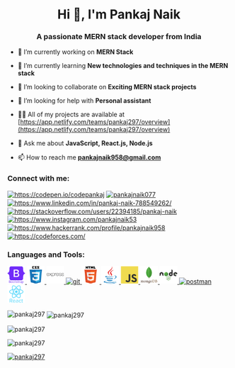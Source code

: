<h1 align="center">Hi 👋, I'm Pankaj Naik</h1>
<h3 align="center">A passionate MERN stack developer from India</h3>


- 🔭 I’m currently working on **MERN Stack**

- 🌱 I’m currently learning **New technologies and techniques in the MERN stack**

- 👯 I’m looking to collaborate on **Exciting MERN stack projects**

- 🤝 I’m looking for help with **Personal assistant**

- 👨‍💻 All of my projects are available at [https://app.netlify.com/teams/pankaj297/overview](https://app.netlify.com/teams/pankaj297/overview)

- 💬 Ask me about **JavaScript, React.js, Node.js**

- 📫 How to reach me **pankajnaik958@gmail.com**

<h3 align="left">Connect with me:</h3>
<p align="left">
<a href="https://codepen.io/https://codepen.io/codepankaj" target="blank"><img align="center" src="https://raw.githubusercontent.com/rahuldkjain/github-profile-readme-generator/master/src/images/icons/Social/codepen.svg" alt="https://codepen.io/codepankaj" height="30" width="40" /></a>
<a href="https://twitter.com/pankajnaik077" target="blank"><img align="center" src="https://raw.githubusercontent.com/rahuldkjain/github-profile-readme-generator/master/src/images/icons/Social/twitter.svg" alt="pankajnaik077" height="30" width="40" /></a>
<a href="https://linkedin.com/in/https://www.linkedin.com/in/pankaj-naik-788549262/" target="blank"><img align="center" src="https://raw.githubusercontent.com/rahuldkjain/github-profile-readme-generator/master/src/images/icons/Social/linked-in-alt.svg" alt="https://www.linkedin.com/in/pankaj-naik-788549262/" height="30" width="40" /></a>
<a href="https://stackoverflow.com/users/https://stackoverflow.com/users/22394185/pankaj-naik" target="blank"><img align="center" src="https://raw.githubusercontent.com/rahuldkjain/github-profile-readme-generator/master/src/images/icons/Social/stack-overflow.svg" alt="https://stackoverflow.com/users/22394185/pankaj-naik" height="30" width="40" /></a>
<a href="https://instagram.com/https://www.instagram.com/pankajnaik53" target="blank"><img align="center" src="https://raw.githubusercontent.com/rahuldkjain/github-profile-readme-generator/master/src/images/icons/Social/instagram.svg" alt="https://www.instagram.com/pankajnaik53" height="30" width="40" /></a>
<a href="https://www.hackerrank.com/https://www.hackerrank.com/profile/pankajnaik958" target="blank"><img align="center" src="https://raw.githubusercontent.com/rahuldkjain/github-profile-readme-generator/master/src/images/icons/Social/hackerrank.svg" alt="https://www.hackerrank.com/profile/pankajnaik958" height="30" width="40" /></a>
<a href="https://codeforces.com/profile/https://codeforces.com/" target="blank"><img align="center" src="https://raw.githubusercontent.com/rahuldkjain/github-profile-readme-generator/master/src/images/icons/Social/codeforces.svg" alt="https://codeforces.com/" height="30" width="40" /></a>
</p>

<h3 align="left">Languages and Tools:</h3>
<p align="left"> <a href="https://getbootstrap.com" target="_blank" rel="noreferrer"> <img src="https://raw.githubusercontent.com/devicons/devicon/master/icons/bootstrap/bootstrap-plain-wordmark.svg" alt="bootstrap" width="40" height="40"/> </a> <a href="https://www.w3schools.com/css/" target="_blank" rel="noreferrer"> <img src="https://raw.githubusercontent.com/devicons/devicon/master/icons/css3/css3-original-wordmark.svg" alt="css3" width="40" height="40"/> </a> <a href="https://expressjs.com" target="_blank" rel="noreferrer"> <img src="https://raw.githubusercontent.com/devicons/devicon/master/icons/express/express-original-wordmark.svg" alt="express" width="40" height="40"/> </a> <a href="https://git-scm.com/" target="_blank" rel="noreferrer"> <img src="https://www.vectorlogo.zone/logos/git-scm/git-scm-icon.svg" alt="git" width="40" height="40"/> </a> <a href="https://www.w3.org/html/" target="_blank" rel="noreferrer"> <img src="https://raw.githubusercontent.com/devicons/devicon/master/icons/html5/html5-original-wordmark.svg" alt="html5" width="40" height="40"/> </a> <a href="https://www.java.com" target="_blank" rel="noreferrer"> <img src="https://raw.githubusercontent.com/devicons/devicon/master/icons/java/java-original.svg" alt="java" width="40" height="40"/> </a> <a href="https://developer.mozilla.org/en-US/docs/Web/JavaScript" target="_blank" rel="noreferrer"> <img src="https://raw.githubusercontent.com/devicons/devicon/master/icons/javascript/javascript-original.svg" alt="javascript" width="40" height="40"/> </a> <a href="https://www.mongodb.com/" target="_blank" rel="noreferrer"> <img src="https://raw.githubusercontent.com/devicons/devicon/master/icons/mongodb/mongodb-original-wordmark.svg" alt="mongodb" width="40" height="40"/> </a> <a href="https://nodejs.org" target="_blank" rel="noreferrer"> <img src="https://raw.githubusercontent.com/devicons/devicon/master/icons/nodejs/nodejs-original-wordmark.svg" alt="nodejs" width="40" height="40"/> </a> <a href="https://postman.com" target="_blank" rel="noreferrer"> <img src="https://www.vectorlogo.zone/logos/getpostman/getpostman-icon.svg" alt="postman" width="40" height="40"/> </a> <a href="https://reactjs.org/" target="_blank" rel="noreferrer"> <img src="https://raw.githubusercontent.com/devicons/devicon/master/icons/react/react-original-wordmark.svg" alt="react" width="40" height="40"/> </a> </p>

<p><img align="left" src="https://github-readme-stats.vercel.app/api/top-langs?username=pankaj297&show_icons=true&locale=en&layout=compact" alt="pankaj297" /></p>

<p>&nbsp;<img align="center" src="https://github-readme-stats.vercel.app/api?username=pankaj297&show_icons=true&locale=en" alt="pankaj297" /></p>

<p><img align="center" src="https://github-readme-streak-stats.herokuapp.com/?user=pankaj297&" alt="pankaj297" /></p>

<p align="left"> <img src="https://komarev.com/ghpvc/?username=pankaj297&label=Profile%20views&color=0e75b6&style=flat" alt="pankaj297" /> </p>

<p align="left"> <a href="https://github.com/ryo-ma/github-profile-trophy"><img src="https://github-profile-trophy.vercel.app/?username-ma&theme=onedark=pankaj297" alt="pankaj297" /></a> </p>

